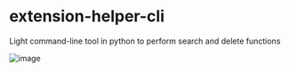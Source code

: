 # extension-helper-cli
Light command-line tool in python to perform search and delete functions
  
    
    
  
![image](https://github.com/SekaiJu7/extension-helper-cli/assets/89867554/fbeb3d09-a56d-4e33-803c-f6d35ff98d69)
